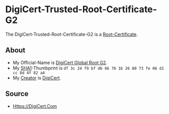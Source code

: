# DigiCert-Trusted-Root-Certificate-G2

The DigiCert-Trusted-Root-Certificate-G2 is a [Root-Certificate](2000278.md).

## About

- My Official-Name is [DigiCert Global Root G2](88888894.md).
- My [SHA1](9000196.md)-Thumbprint is `df 3c 24 f9 bf d6 66 76 1b 26 80 73 fe 06 d1 cc 8d 4f 82 a4`
- My [Creator]() is [DigiCert](13300011.md).

## Source

- [Https://DigiCert.Com](https://digicert.com/kb/digicert-root-certificates.htm)
